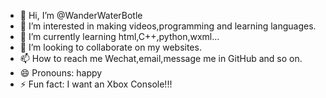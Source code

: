 - 👋 Hi, I’m @WanderWaterBotle
- 👀 I’m interested in making videos,programming and learning languages.
- 🌱 I’m currently learning html,C++,python,wxml...
- 💞️ I’m looking to collaborate on my websites.
- 📫 How to reach me Wechat,email,message me in GitHub and so on.
- 😄 Pronouns: happy
- ⚡ Fun fact: I want an Xbox Console!!!

<!---
WanderWaterBotle/WanderWaterBotle is a ✨ special ✨ repository because its `README.md` (this file) appears on your GitHub profile.
You can click the Preview link to take a look at your changes.
--->
